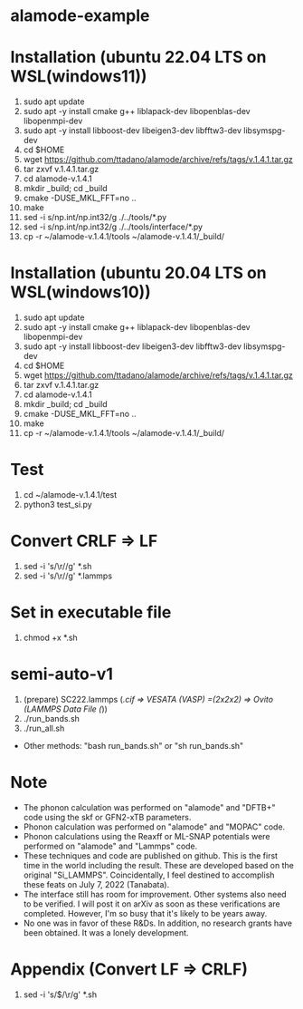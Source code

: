 # alamode-example


# Installation (ubuntu 22.04 LTS on WSL(windows11))
1. sudo apt update
2. sudo apt -y install cmake g++ liblapack-dev libopenblas-dev libopenmpi-dev 
3. sudo apt -y install libboost-dev libeigen3-dev libfftw3-dev libsymspg-dev
4. cd $HOME
5. wget https://github.com/ttadano/alamode/archive/refs/tags/v.1.4.1.tar.gz
6. tar zxvf v.1.4.1.tar.gz
7. cd alamode-v.1.4.1
8. mkdir _build; cd _build
9. cmake -DUSE_MKL_FFT=no ..
10. make
11. sed -i s/np.int/np.int32/g ./../tools/*.py
12. sed -i s/np.int/np.int32/g ./../tools/interface/*.py
13. cp -r ~/alamode-v.1.4.1/tools ~/alamode-v.1.4.1/_build/


# Installation (ubuntu 20.04 LTS on WSL(windows10))
1. sudo apt update
2. sudo apt -y install cmake g++ liblapack-dev libopenblas-dev libopenmpi-dev 
3. sudo apt -y install libboost-dev libeigen3-dev libfftw3-dev libsymspg-dev
4. cd $HOME
5. wget https://github.com/ttadano/alamode/archive/refs/tags/v.1.4.1.tar.gz
6. tar zxvf v.1.4.1.tar.gz
7. cd alamode-v.1.4.1
8. mkdir _build; cd _build
9. cmake -DUSE_MKL_FFT=no ..
10. make
11. cp -r ~/alamode-v.1.4.1/tools ~/alamode-v.1.4.1/_build/


# Test
1. cd ~/alamode-v.1.4.1/test
2. python3 test_si.py


# Convert CRLF => LF
1. sed -i 's/\r//g' *.sh
2. sed -i 's/\r//g' *.lammps


# Set in executable file
1. chmod +x *.sh


# semi-auto-v1
1. (prepare) SC222.lammps (*.cif => VESATA (VASP) =(2x2x2) => Ovito (LAMMPS Data File (*))
2. ./run_bands.sh
3. ./run_all.sh
- Other methods: "bash run_bands.sh" or "sh run_bands.sh"


# Note
- The phonon calculation was performed on "alamode" and "DFTB+" code using the skf or GFN2-xTB parameters.
- Phonon calculation was performed on "alamode" and "MOPAC" code.
- Phonon calculations using the Reaxff or ML-SNAP potentials were performed on "alamode" and "Lammps" code.
- These techniques and code are published on github. This is the first time in the world including the result. These are developed based on the original "Si_LAMMPS". Coincidentally, I feel destined to accomplish these feats on July 7, 2022 (Tanabata).
- The interface still has room for improvement. Other systems also need to be verified. I will post it on arXiv as soon as these verifications are completed. However, I'm so busy that it's likely to be years away.
- No one was in favor of these R&Ds. In addition, no research grants have been obtained. It was a lonely development.


# Appendix (Convert LF => CRLF)
1. sed -i 's/$/\r/g' *.sh
